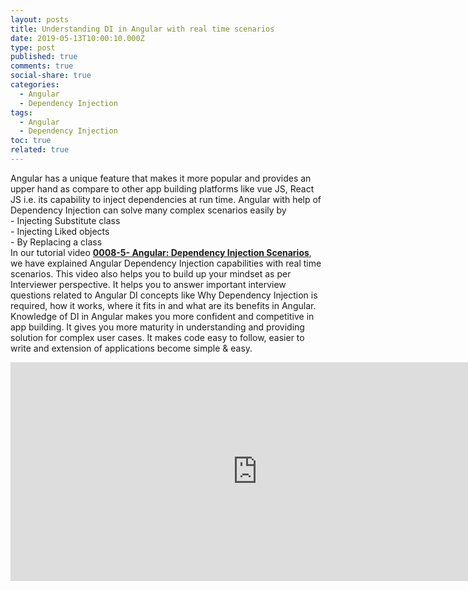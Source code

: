 ```yaml
---
layout: posts
title: Understanding DI in Angular with real time scenarios
date: 2019-05-13T10:00:10.000Z
type: post
published: true
comments: true
social-share: true
categories:
  - Angular
  - Dependency Injection
tags:
  - Angular
  - Dependency Injection
toc: true
related: true
---
```


<p>Angular has a unique feature that makes it more popular and provides an upper hand as compare to other app building platforms like vue JS, React JS i.e. its capability to inject dependencies at run time. Angular with help of Dependency Injection can solve many complex scenarios easily by<br />
- Injecting Substitute class<br />
- Injecting Liked objects<br />
- By Replacing a class<br />
In our tutorial video <a href="https://www.youtube.com/watch?v=UKBknWuXD3A" target="_blank" rel="noopener noreferrer"><strong>0008-5- Angular: Dependency Injection Scenarios</strong></a>, we have explained Angular Dependency Injection capabilities with real time scenarios. This video also helps you to build up your mindset as per Interviewer perspective. It helps you to answer important interview questions related to Angular DI concepts like Why Dependency Injection is required, how it works, where it fits in and what are its benefits in Angular. Knowledge of DI in Angular makes you more confident and competitive in app building. It gives you more maturity in understanding and providing solution for complex user cases. It makes code easy to follow, easier to write and extension of applications become simple &amp; easy.</p>
<p><iframe width="790" height="350" src="https://www.youtube.com/embed/UKBknWuXD3A" frameborder="0" allow="accelerometer; autoplay; encrypted-media; gyroscope; picture-in-picture" allowfullscreen></iframe></p>
